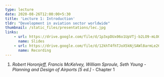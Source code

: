 ```yaml
---
type: lecture
date: 2020-08-26T12:00:00+5:30
title: 'Lecture 1: Introduction'
tldr: "Development in aviation sector worldwide"
thumbnail: /static_files/presentations/lec.jpg
links: 
    - url: https://drive.google.com/file/d/1p3xpDUx06o1UpVTj-b2LO9-mLO0-6Wir/view?usp=sharing
      name: Slides
    - url: https://drive.google.com/file/d/12khT4fhTJoX5kNjSAWl8armLe26DJZgx/view?usp=sharing
      name: Recording
---
```

1. *Robert Horonjeff, Francis McKelvey, William Sproule, Seth Young - Planning and Design of Airports [5 ed.]* - Chapter 1